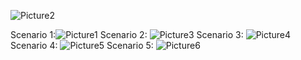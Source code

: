 
![Picture2](https://github.com/user-attachments/assets/12fad422-17ae-43c0-b3b5-30caee9e7eab)

Scenario 1:![Picture1](https://github.com/user-attachments/assets/c7dd11ec-3f8b-4f3c-9d88-e39fa0bc801c)
Scenario 2:
![Picture3](https://github.com/user-attachments/assets/e9ebed6a-78fb-44df-83c5-cfaf58231d8d)
Scenario 3:
![Picture4](https://github.com/user-attachments/assets/75482fc6-f7af-4941-9dd1-3b8ee9ddbb14)
Scenario 4:
![Picture5](https://github.com/user-attachments/assets/05c01ee2-e2e8-47dd-8e25-23ced19eab20)
Scenario 5:
![Picture6](https://github.com/user-attachments/assets/96702e6e-c51f-4259-b536-b1e3c56153d2)
